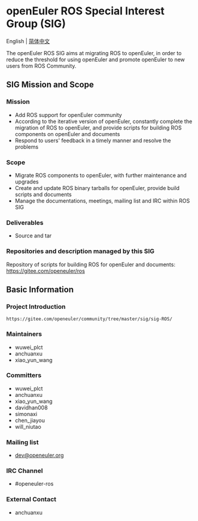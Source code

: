 # openEuler ROS Special Interest Group (SIG)
English | [简体中文](./sig-ROS_cn.md)

The openEuler ROS SIG aims at migrating ROS to openEuler, in order to reduce the threshold for using openEuler and promote openEuler to new users from ROS Community.


## SIG Mission and Scope

### Mission
- Add ROS support for openEuler community
- According to the iterative version of openEuler, constantly complete the migration of ROS to openEuler, and provide scripts for building ROS components on openEuler and documents
- Respond to users' feedback in a timely manner and resolve the problems

### Scope

- Migrate ROS components to openEuler, with further maintenance and upgrades
- Create and update ROS binary tarballs for openEuler, provide build scripts and documents
- Manage the documentations, meetings, mailing list and IRC within ROS SIG

### Deliverables

- Source and tar

### Repositories and description managed by this SIG

Repository of scripts for building ROS for openEuler and documents: https://gitee.com/openeuler/ros



## Basic Information

### Project Introduction
    https://gitee.com/openeuler/community/tree/master/sig/sig-ROS/

### Maintainers
- wuwei_plct
- anchuanxu
- xiao_yun_wang

### Committers
- wuwei_plct
- anchuanxu
- xiao_yun_wang
- davidhan008
- simonaxi
- chen_jiayou
- will_niutao

### Mailing list
- dev@openeuler.org

### IRC Channel
- #openeuler-ros

### External Contact
- anchuanxu
